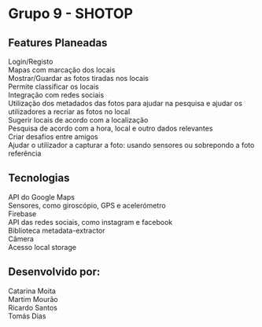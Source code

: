 # Grupo 9 - SHOTOP

## Features Planeadas

Login/Registo  
Mapas com marcação dos locais  
Mostrar/Guardar as fotos tiradas nos locais  
Permite classificar os locais  
Integração com redes sociais  
Utilização dos metadados das fotos para ajudar na pesquisa e ajudar os utilizadores a recriar as fotos no local  
Sugerir locais de acordo com a localização  
Pesquisa de acordo com a hora, local e outro dados relevantes  
Criar desafios entre amigos  
Ajudar o utilizador a capturar a foto: usando sensores ou sobrepondo a foto referência  

## Tecnologias

API do Google Maps  
Sensores, como giroscópio, GPS e acelerómetro  
Firebase  
API das redes sociais, como instagram e facebook  
Biblioteca metadata-extractor  
Câmera  
Acesso local storage  

## Desenvolvido por:

Catarina Moita  
Martim Mourão  
Ricardo Santos  
Tomás Dias  
